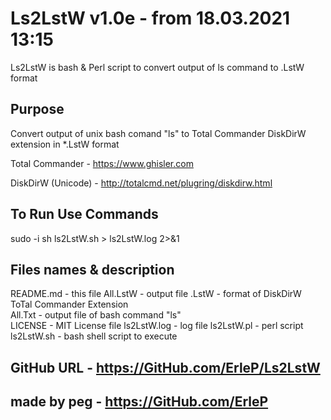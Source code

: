 # Ls2LstW v1.0e - from 18.03.2021 13:15

Ls2LstW is bash & Perl script to convert output of ls command to .LstW format

## Purpose

Convert output of unix bash comand "ls" to Total Commander DiskDirW extension in \*.LstW format

Total Commander - https://www.ghisler.com

DiskDirW (Unicode) - http://totalcmd.net/plugring/diskdirw.html

## To Run Use Commands

sudo -i
sh ls2LstW.sh > ls2LstW.log 2>&1

## Files names & description

README.md - this file
All.LstW - output file .LstW - format of DiskDirW ToTal Commander Extension  
All.Txt - output file of bash command "ls"  
LICENSE - MIT License file
ls2LstW.log - log file
ls2LstW.pl - perl script
ls2LstW.sh - bash shell script to execute

## GitHub URL - https://GitHub.com/ErleP/Ls2LstW

## made by peg - https://GitHub.com/ErleP
